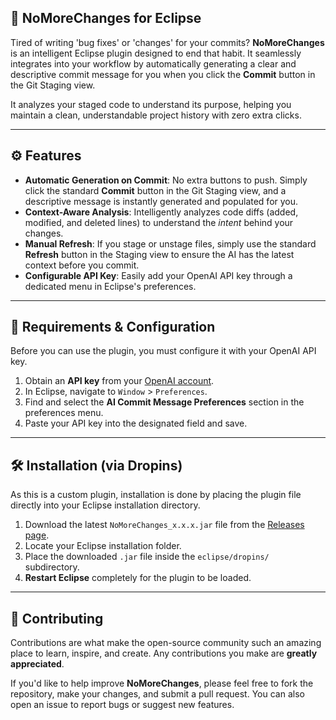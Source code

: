 ## 🚫 NoMoreChanges for Eclipse

Tired of writing 'bug fixes' or 'changes' for your commits? **NoMoreChanges** is an intelligent Eclipse plugin designed to end that habit. It seamlessly integrates into your workflow by automatically generating a clear and descriptive commit message for you when you click the **Commit** button in the Git Staging view.

It analyzes your staged code to understand its purpose, helping you maintain a clean, understandable project history with zero extra clicks.

---
## ⚙️ Features

* **Automatic Generation on Commit**: No extra buttons to push. Simply click the standard **Commit** button in the Git Staging view, and a descriptive message is instantly generated and populated for you.
* **Context-Aware Analysis**: Intelligently analyzes code diffs (added, modified, and deleted lines) to understand the *intent* behind your changes.
* **Manual Refresh**: If you stage or unstage files, simply use the standard **Refresh** button in the Staging view to ensure the AI has the latest context before you commit.
* **Configurable API Key**: Easily add your OpenAI API key through a dedicated menu in Eclipse's preferences.

---
## 🔑 Requirements & Configuration

Before you can use the plugin, you must configure it with your OpenAI API key.

1.  Obtain an **API key** from your [OpenAI account](https://platform.openai.com/api-keys).
2.  In Eclipse, navigate to `Window` > `Preferences`.
3.  Find and select the **AI Commit Message Preferences** section in the preferences menu.
4.  Paste your API key into the designated field and save.

---
## 🛠️ Installation (via Dropins)

As this is a custom plugin, installation is done by placing the plugin file directly into your Eclipse installation directory.

1.  Download the latest `NoMoreChanges_x.x.x.jar` file from the [Releases page](link-to-your-releases-page).
2.  Locate your Eclipse installation folder.
3.  Place the downloaded `.jar` file inside the `eclipse/dropins/` subdirectory.
4.  **Restart Eclipse** completely for the plugin to be loaded.

---
## 🤝 Contributing

Contributions are what make the open-source community such an amazing place to learn, inspire, and create. Any contributions you make are **greatly appreciated**.

If you'd like to help improve **NoMoreChanges**, please feel free to fork the repository, make your changes, and submit a pull request. You can also open an issue to report bugs or suggest new features.
